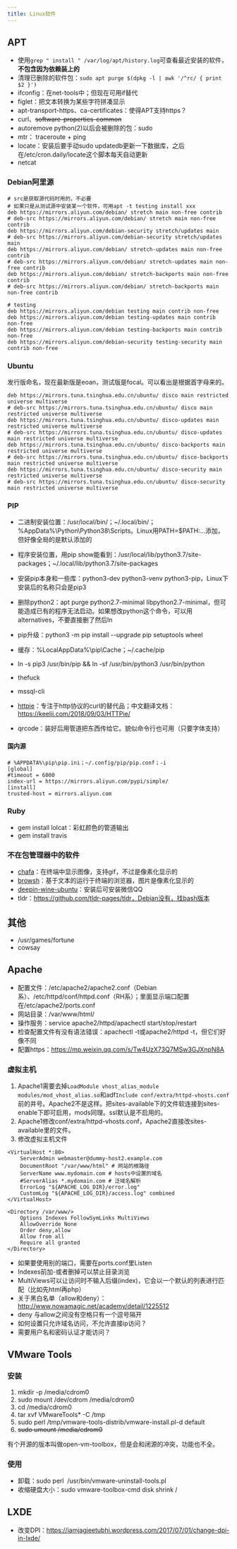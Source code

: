 ```yaml
---
title: Linux软件
---
```


## APT

* 使用`grep " install " /var/log/apt/history.log`可查看最近安装的软件，**不包含因为依赖装上的**
* 清理已删除的软件包：`sudo apt purge $(dpkg -l | awk '/^rc/ { print $2 }')`
* ifconfig：在net-tools中；但现在可用if替代
* figlet：把文本转换为某些字符拼凑显示
* apt-transport-https、ca-certificates：使得APT支持https？
* curl、~~software-properties-common~~
* autoremove python(2)以后会被删除的包：sudo
* mtr： traceroute + ping
* locate：安装后要手动sudo updatedb更新一下数据库，之后 在/etc/cron.daily/locate这个脚本每天自动更新
* netcat

### Debian阿里源

```
# src是获取源代码时用的，不必要
# 如果只是从测试源中安装某一个软件，可用apt -t testing install xxx
deb https://mirrors.aliyun.com/debian/ stretch main non-free contrib
# deb-src https://mirrors.aliyun.com/debian/ stretch main non-free contrib
deb https://mirrors.aliyun.com/debian-security stretch/updates main
# deb-src https://mirrors.aliyun.com/debian-security stretch/updates main
deb https://mirrors.aliyun.com/debian/ stretch-updates main non-free contrib
# deb-src https://mirrors.aliyun.com/debian/ stretch-updates main non-free contrib
deb https://mirrors.aliyun.com/debian/ stretch-backports main non-free contrib
# deb-src https://mirrors.aliyun.com/debian/ stretch-backports main non-free contrib

# testing
deb https://mirrors.aliyun.com/debian testing main contrib non-free
deb https://mirrors.aliyun.com/debian testing-updates main contrib non-free
deb https://mirrors.aliyun.com/debian testing-backports main contrib non-free
deb https://mirrors.aliyun.com/debian-security testing-security main contrib non-free
```

### Ubuntu

发行版命名，现在最新版是eoan，测试版是focal。可以看出是根据首字母来的。

```
deb https://mirrors.tuna.tsinghua.edu.cn/ubuntu/ disco main restricted universe multiverse
# deb-src https://mirrors.tuna.tsinghua.edu.cn/ubuntu/ disco main restricted universe multiverse
deb https://mirrors.tuna.tsinghua.edu.cn/ubuntu/ disco-updates main restricted universe multiverse
# deb-src https://mirrors.tuna.tsinghua.edu.cn/ubuntu/ disco-updates main restricted universe multiverse
deb https://mirrors.tuna.tsinghua.edu.cn/ubuntu/ disco-backports main restricted universe multiverse
# deb-src https://mirrors.tuna.tsinghua.edu.cn/ubuntu/ disco-backports main restricted universe multiverse
deb https://mirrors.tuna.tsinghua.edu.cn/ubuntu/ disco-security main restricted universe multiverse
# deb-src https://mirrors.tuna.tsinghua.edu.cn/ubuntu/ disco-security main restricted universe multiverse
```

### PIP

* 二进制安装位置：/usr/local/bin/；~/.local/bin/；%AppData%\\Python\\Python38\\Scripts。Linux用PATH=$PATH:...添加，但好像全局的是默认添加的
* 程序安装位置，用pip show能看到：/usr/local/lib/python3.7/site-packages；~/.local/lib/python3.7/site-packages
* 安装pip本身和一些库：python3-dev python3-venv python3-pip，Linux下安装后的名称只会是pip3
* 删除python2：apt purge python2.7-minimal libpython2.7-minimal，但可能造成已有的程序无法启动。如果想改python这个命令，可以用alternatives，不要直接删了然后ln
* pip升级：python3 -m pip install --upgrade pip setuptools wheel
* 缓存：%LocalAppData%\\pip\\Cache；~/.cache/pip
* ln -s pip3 /usr/bin/pip && ln -sf /usr/bin/python3 /usr/bin/python

* thefuck
* mssql-cli
* [httpie](https://httpie.org/)：专注于http协议的curl的替代品；中文翻译文档：https://keelii.com/2018/09/03/HTTPie/
* qrcode：装好后用管道把东西传给它。貌似命令行也可用（只要字体支持）

#### 国内源

```
# %APPDATA%\pip\pip.ini；~/.config/pip/pip.conf；-i
[global]
#timeout = 6000
index-url = https://mirrors.aliyun.com/pypi/simple/
[install]
trusted-host = mirrors.aliyun.com
```

### Ruby

* gem install lolcat：彩虹颜色的管道输出
* gem install travis

### 不在包管理器中的软件

* [chafa](https://github.com/hpjansson/chafa)：在终端中显示图像，支持gif，不过是像素化显示的
* [browsh](https://github.com/browsh-org/browsh)：基于文本的运行于终端的浏览器，图片是像素化显示的
* [deepin-wine-ubuntu](https://github.com/wszqkzqk/deepin-wine-ubuntu)：安装后可安装微信QQ
* tldr：https://github.com/tldr-pages/tldr，Debian没有，找bash版本

## 其他

* /usr/games/fortune
* cowsay

## Apache

* 配置文件：/etc/apache2/apache2.conf（Debian系）、/etc/httpd/conf/httpd.conf（RH系）；里面显示端口配置在/etc/apache2/ports.conf
* 网站目录：/var/www/html/
* 操作服务：service apache2/httpd/apachectl start/stop/restart
* 检查配置文件有没有语法错误：apachectl -t或apache2/httpd -t，但它们好像不同
* 配置https：https://mp.weixin.qq.com/s/Tw4UzX73Q7MSw3GJXnpN8A

### 虚拟主机

1. Apache1需要去掉`LoadModule vhost_alias_module modules/mod_vhost_alias.so`和adf`Include conf/extra/httpd-vhosts.conf`前的井号。Apache2不是这样。把sites-available下的文件软连接到sites-enable下即可启用，mods同理。ssl默认是不启用的。
2. Apache1修改conf/extra/httpd-vhosts.conf，Apache2直接改sites-available里的文件。
3. 修改虚拟主机文件

```
<VirtualHost *:80>
    ServerAdmin webmaster@dummy-host2.example.com
    DocumentRoot "/var/www/html" # 网站的根路径
    ServerName www.mydomain.com # hosts中设置的域名
    #ServerAlias *.mydomain.com # 泛域名解析
    ErrorLog "${APACHE_LOG_DIR}/error.log"
    CustomLog "${APACHE_LOG_DIR}/access.log" combined
</VirtualHost>
```

```
<Directory /var/www/>
    Options Indexes FollowSymLinks MultiViews
    AllowOverride None
    Order deny,allow
    Allow from all
    Require all granted
</Directory>
```

* 如果要使用别的端口，需要在ports.conf里Listen
* Indexes前加-或者删掉可以禁止目录浏览
* MultiViews可以让访问时不输入后缀(index)，它会以一个默认的列表进行匹配（比如先html再php）
* 关于黑白名单（allow和deny）：http://www.nowamagic.net/academy/detail/1225512
* deny 与allow之间没有空格只有一个逗号隔开
* 如何设置只允许域名访问，不允许直接ip访问？
* 需要用户名和密码认证才能访问？

## VMware Tools

### 安装

1. mkdir -p /media/cdrom0
2. sudo mount /dev/cdrom /media/cdrom0
3. cd /media/cdrom0
4. tar xvf VMwareTools\* -C /tmp
5. sudo perl /tmp/vmware-tools-distrib/vmware-install.pl-d default
6. ~~sudo umount /media/cdrom0~~

有个开源的版本叫做open-vm-toolbox，但是会和闭源的冲突，功能也不全。

### 使用

* 卸载：sudo perl  /usr/bin/vmware-uninstall-tools.pl
* 收缩硬盘大小：sudo vmware-toolbox-cmd disk shrink /

## LXDE

* 改变DPI：https://iamjagjeetubhi.wordpress.com/2017/07/01/change-dpi-in-lxde/
